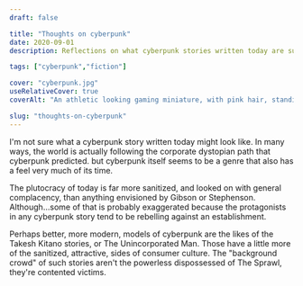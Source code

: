 ```yaml
---
draft: false

title: "Thoughts on cyberpunk"
date: 2020-09-01
description: Reflections on what cyberpunk stories written today are supposed to look like. When the real world replicates the dystopian visions of 1980s cyberpunk fiction, what does the genre do today?

tags: ["cyberpunk","fiction"]

cover: "cyberpunk.jpg"
useRelativeCover: true
coverAlt: "An athletic looking gaming miniature, with pink hair, standing on a Tim Doyle art piece of Blade Runner"

slug: "thoughts-on-cyberpunk"
---
```


I'm not sure what a cyberpunk story written today might look like. In many ways, the world is actually following the corporate dystopian path that cyberpunk predicted. but cyberpunk itself seems to be a genre that also has a feel very much of its time.

The plutocracy of today is far more sanitized, and looked on with general complacency, than anything envisioned by Gibson or Stephenson. Although...some of that is probably exaggerated because the protagonists in any cyberpunk story tend to be rebelling against an establishment.

Perhaps better, more modern, models of cyberpunk are the likes of the Takesh Kitano stories, or The Unincorporated Man. Those have a little more of the sanitized, attractive, sides of consumer culture. The "background crowd" of such stories aren't the powerless dispossessed of The Sprawl, they're contented victims.

